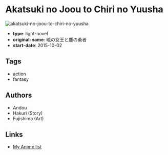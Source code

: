 # Akatsuki no Joou to Chiri no Yuusha

![akatsuki-no-joou-to-chiri-no-yuusha](https://cdn.myanimelist.net/images/manga/2/163625.jpg)

-   **type**: light-novel
-   **original-name**: 暁の女王と塵の勇者
-   **start-date**: 2015-10-02

## Tags

-   action
-   fantasy

## Authors

-   Andou
-   Hakuri (Story)
-   Fujishima (Art)

## Links

-   [My Anime list](https://myanimelist.net/manga/92868/Akatsuki_no_Joou_to_Chiri_no_Yuusha)

